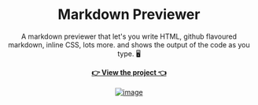 <div align="center">

# Markdown Previewer

A markdown previewer that let's you write HTML, github flavoured markdown, inline CSS, lots more. and shows the output of the code as you type. 🖥️ <br />

**[👉 View the project 👈](https://codemarkdown.netlify.app/)**
<br><br>
<a href="https://codemarkdown.netlify.app">
![image](https://johncaleb.netlify.app/assets/img/codemarkdown.png)
</a>
</div>
